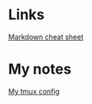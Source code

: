 # Links

[Markdown cheat sheet](https://github.com/adam-p/markdown-here/wiki/Markdown-Cheatsheet)


# My notes
[My tmux config](.tmux.conf)